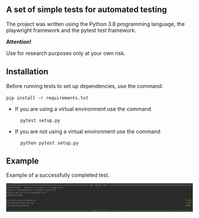 <h2>A set of simple tests for automated testing</h2>

The project was written using the Python 3.8 programming language, the playwright framework and the pytest test framework.

**Attention!**

Use for research purposes only at your own risk.

<h2>Installation</h2>

Before running tests to set up dependencies, use the command:

`pip install -r requirements.txt`

* If you are using a virtual environment use the command

        pytest setup.py

* If you are not using a virtual environment use the command 

        python pytest setup.py
<h2>Example</h2>

Example of a successfully completed test.

![alt text](https://github.com/Valtesar/autotests_ui_playwright/blob/develop/images/3passed.JPG?raw=true)